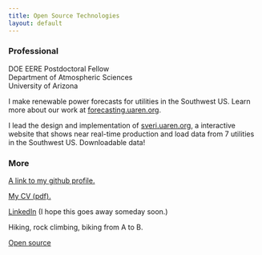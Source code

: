 ```yaml
---
title: Open Source Technologies
layout: default
---
```


<h3>
<a id="welcome" class="anchor" href="#welcome" aria-hidden="true"><span class="octicon octicon-link"></span></a>Professional</h3>

<p>
DOE EERE Postdoctoral Fellow<br>
Department of Atmospheric Sciences<br>
University of Arizona
</p>

<p>
I make renewable power forecasts for utilities in the Southwest US. Learn more about our work at <a href="https://forecasting.uaren.org">forecasting.uaren.org</a>.
</p>

<p>
I lead the design and implementation of <a href="https://sveri.uaren.org">sveri.uaren.org</a>, a interactive website that shows near real-time production and load data from 7 utilities in the Southwest US. Downloadable data!
</p>


<h3>
<a id="designer-templates" class="anchor" href="#designer-templates" aria-hidden="true"><span class="octicon octicon-link"></span></a>More</h3>

<p>
<a href="https://github.com/wholmgren">A link to my github profile.</a>
</p>

<p>
<a href="cv2014.pdf">My CV (pdf).</a>
</p>

<p>
<a href="http://lnkd.in/b-Vju58">LinkedIn</a> (I hope this goes away someday soon.)
</p>

<p>
Hiking, rock climbing, biking from A to B.
</p>

<p>
<a href="/open_source.html">Open source</a>
</p>
            